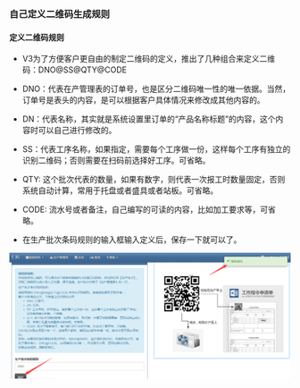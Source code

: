### 自己定义二维码生成规则

#### 定义二维码规则

- V3为了方便客户更自由的制定二维码的定义，推出了几种组合来定义二维码：DNO@SS@QTY@CODE

- DNO：代表在产管理表的订单号，也是区分二维码唯一性的唯一依据。当然，订单号是表头的内容，是可以根据客户具体情况来修改成其他内容的。

- DN：代表名称，其实就是系统设置里订单的“产品名称标题”的内容，这个内容时可以自己进行修改的。

- SS：代表工序名称，如果指定，需要每个工序做一份，这样每个工序有独立的识别二维码；否则需要在扫码前选择好工序。可省略。

- QTY: 这个批次代表的数量，如果有数字，则代表一次报工时数量固定，否则系统自动计算，常用于托盘或者盛具或者站板。可省略。

- CODE: 流水号或者备注，自己编写的可读的内容，比如加工要求等，可省略。

- 在生产批次条码规则的输入框输入定义后，保存一下就可以了。

![markdown](images/29.png)